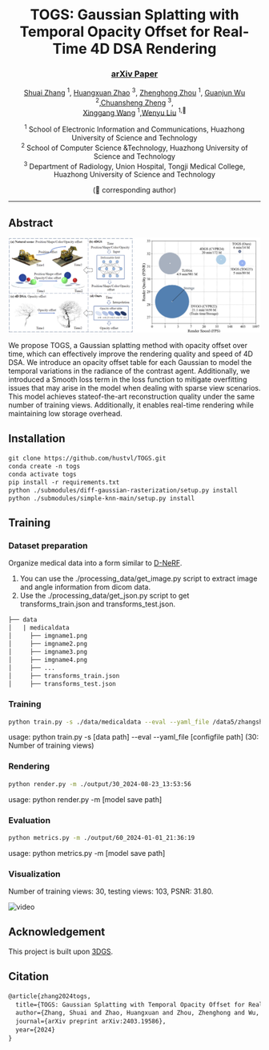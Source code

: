 <div align="center">
<h1> TOGS: Gaussian Splatting with Temporal Opacity Offset for Real-Time 4D DSA Rendering</h1>


### [arXiv Paper](https://arxiv.org/abs/2403.19586)

[Shuai Zhang](https://github.com/Shuaizhang7) <sup>1</sup>, [Huangxuan Zhao](https://scholar.google.com.hk/citations?user=AaQm4aYAAAAJ&hl=zh-CN&oi=ao) <sup>3</sup>, [Zhenghong Zhou](https://github.com/zhouzhenghong-gt/) <sup>1</sup>, [Guanjun Wu](https://guanjunwu.github.io/) <sup>2</sup>,[Chuansheng Zheng](https://scholar.google.com.hk/citations?hl=zh-CN&user=abn37yYAAAAJ&view_op=list_works&sortby=pubdate) <sup>3</sup>,<br>
[Xinggang Wang](https://xwcv.github.io/) <sup>1</sup>,[Wenyu Liu](http://eic.hust.edu.cn/professor/liuwenyu) <sup>1,📧</sup>

<sup>1</sup> School of Electronic Information and Communications, Huazhong University of Science and Technology \
<sup>2</sup>  School of Computer Science &Technology, Huazhong University of Science and Technology \
<sup>3</sup> Department of Radiology, Union Hospital, Tongji Medical College, Huazhong University of Science and Technology 

(📧 corresponding author) 



---
<div align="left">

  
## Abstract

![img](fig/fig1.png)

We propose TOGS, a Gaussian splatting method with opacity offset over time, which can effectively improve the rendering quality and speed of 4D DSA. We introduce an opacity offset table for each Gaussian to model the temporal variations in the radiance of the contrast agent. Additionally, we introduced a Smooth loss term in the loss function to mitigate overfitting issues that may arise in the model when dealing with sparse view scenarios. This model achieves stateof-the-art reconstruction quality under the same number of training views. Additionally, it enables real-time rendering while maintaining low storage overhead. 



## Installation

```
git clone https://github.com/hustvl/TOGS.git
conda create -n togs
conda activate togs
pip install -r requirements.txt
python ./submodules/diff-gaussian-rasterization/setup.py install
python ./submodules/simple-knn-main/setup.py install
```


## Training

### Dataset preparation


Organize medical data into a form similar to [D-NeRF](https://github.com/albertpumarola/D-NeRF).

1. You can use the ./processing_data/get_image.py script to extract image and angle information from dicom data.
2. Use the ./processing_data/get_json.py script to get transforms_train.json and transforms_test.json.

```
├── data
│   | medicaldata 
│     ├── imgname1.png
│     ├── imgname2.png
│     ├── imgname3.png
│     ├── imgname4.png
│     ├── ...
│     ├── transforms_train.json
│     ├── transforms_test.json
```


### Training

```bash
python train.py -s ./data/medicaldata --eval --yaml_file /data5/zhangshuai/TOGS/arguments/30.yaml
```

usage: python train.py -s [data path] --eval --yaml_file [configfile path]  (30: Number of training views)


### Rendering

```bash
python render.py -m ./output/30_2024-08-23_13:53:56
```

usage: python render.py -m [model save path]


### Evaluation

```bash
python metrics.py -m ./output/60_2024-01-01_21:36:19
```

usage: python metrics.py -m [model save path]

### Visualization

Number of training views: 30, testing views: 103, PSNR: 31.80.

![video](video/video1.gif)

## Acknowledgement

This project is built upon [3DGS](https://github.com/graphdeco-inria/gaussian-splatting).

## Citation
```latex
@article{zhang2024togs,
  title={TOGS: Gaussian Splatting with Temporal Opacity Offset for Real-Time 4D DSA Rendering},
  author={Zhang, Shuai and Zhao, Huangxuan and Zhou, Zhenghong and Wu, Guanjun and Zheng, Chuansheng and Wang, Xinggang and Liu, Wenyu},
  journal={arXiv preprint arXiv:2403.19586},
  year={2024}
}
```